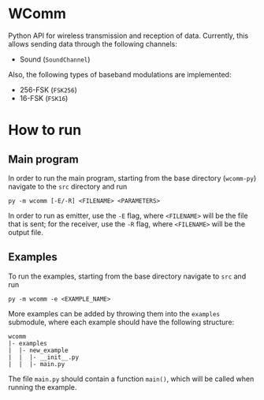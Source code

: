 # WComm
Python API for wireless transmission and reception of data. Currently,
this allows sending data through the following channels:
 - Sound (`SoundChannel`)

Also, the following types of baseband modulations are implemented:
 - 256-FSK (`FSK256`)
 - 16-FSK (`FSK16`)

# How to run
## Main program
In order to run the main program, starting from the base directory (`wcomm-py`) navigate to the `src` directory and run
```
py -m wcomm [-E/-R] <FILENAME> <PARAMETERS>
```

In order to run as emitter, use the `-E` flag, where `<FILENAME>` will
be the file that is sent; for the receiver, use the `-R` flag, where
`<FILENAME>` will be the output file.

## Examples
To run the examples, starting from the base directory navigate to `src`
and run
```
py -m wcomm -e <EXAMPLE_NAME>
```

More examples can be added by throwing them into the `examples` submodule,
where each example should have the following structure:
```
wcomm
|- examples
|  |- new_example
|  |  |- __init__.py
|  |  |- main.py
```

The file `main.py` should contain a function `main()`, which will be 
called when running the example.
